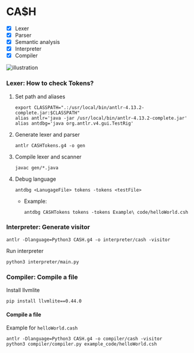 # CA$H

- [x] Lexer
- [x] Parser
- [x] Semantic analysis
- [x] Interpreter
- [x] Compiler

![illustration](./illustration.png)

### Lexer: How to check Tokens?

1. Set path and aliases
   ```
   export CLASSPATH=".:/usr/local/bin/antlr-4.13.2-complete.jar:$CLASSPATH"
   alias antlr='java -jar /usr/local/bin/antlr-4.13.2-complete.jar'
   alias antdbg='java org.antlr.v4.gui.TestRig'
   ```
2. Generate lexer and parser
   ```
   antlr CASHTokens.g4 -o gen
   ```
3. Compile lexer and scanner
   ```
   javac gen/*.java
   ```
4. Debug language

   ```
   antdbg <LanugageFile> tokens -tokens <testFile>
   ```

   - Example:
     ```
     antdbg CASHTokens tokens -tokens Example\ code/helloWorld.csh
     ```

### Interpreter: Generate visitor

```
antlr -Dlanguage=Python3 CASH.g4 -o interpreter/cash -visitor
```

Run interpreter

```
python3 interpreter/main.py
```

### Compiler: Compile a file

Install llvmlite

```
pip install llvmlite==0.44.0
```

#### Compile a file
Example for `helloWorld.cash`

```
antlr -Dlanguage=Python3 CASH.g4 -o compiler/cash -visitor
python3 compiler/compiler.py example_code/helloWorld.csh
```
